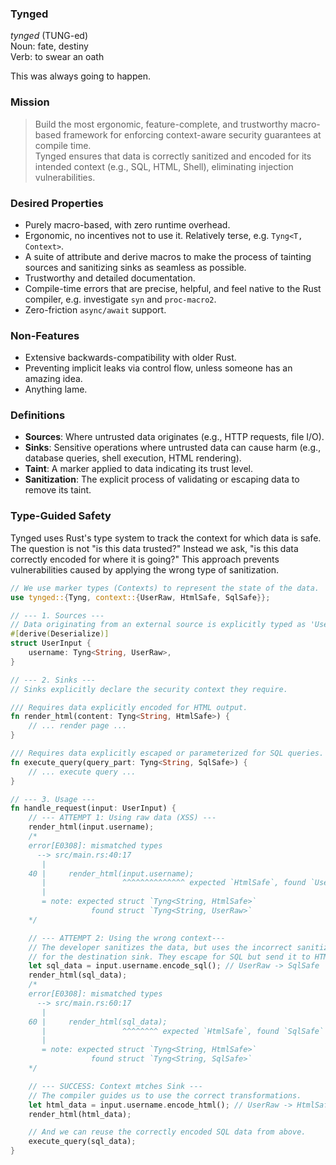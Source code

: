 ### Tynged
_tynged_ (TUNG-ed)  
Noun: fate, destiny  
Verb: to swear an oath  

This was always going to happen.

### Mission
> Build the most ergonomic, feature-complete, and trustworthy macro-based framework for enforcing context-aware security guarantees at compile time.  
> Tynged ensures that data is correctly sanitized and encoded for its intended context (e.g., SQL, HTML, Shell), eliminating injection vulnerabilities.

### Desired Properties
- Purely macro-based, with zero runtime overhead.
- Ergonomic, no incentives not to use it. Relatively terse, e.g. `Tyng<T, Context>`.
- A suite of attribute and derive macros to make the process of tainting sources and sanitizing sinks as seamless as possible.
- Trustworthy and detailed documentation.
- Compile-time errors that are precise, helpful, and feel native to the Rust compiler, e.g. investigate `syn` and `proc-macro2`.
- Zero-friction `async/await` support.

### Non-Features
- Extensive backwards-compatibility with older Rust.
- Preventing implicit leaks via control flow, unless someone has an amazing idea.
- Anything lame.

### Definitions
- **Sources**: Where untrusted data originates (e.g., HTTP requests, file I/O).
- **Sinks**: Sensitive operations where untrusted data can cause harm (e.g., database queries, shell execution, HTML rendering).
- **Taint**: A marker applied to data indicating its trust level.
- **Sanitization**: The explicit process of validating or escaping data to remove its taint.

### Type-Guided Safety

Tynged uses Rust's type system to track the context for which data is safe.  
The question is not "is this data trusted?"
Instead we ask, "is this data correctly encoded for where it is going?"
This approach prevents vulnerabilities caused by applying the wrong type of sanitization.

```rust
// We use marker types (Contexts) to represent the state of the data.
use tynged::{Tyng, context::{UserRaw, HtmlSafe, SqlSafe}};

// --- 1. Sources ---
// Data originating from an external source is explicitly typed as 'UserRaw'.
#[derive(Deserialize)]
struct UserInput {
    username: Tyng<String, UserRaw>,
}

// --- 2. Sinks ---
// Sinks explicitly declare the security context they require.

/// Requires data explicitly encoded for HTML output.
fn render_html(content: Tyng<String, HtmlSafe>) {
    // ... render page ...
}

/// Requires data explicitly escaped or parameterized for SQL queries.
fn execute_query(query_part: Tyng<String, SqlSafe>) {
    // ... execute query ...
}

// --- 3. Usage ---
fn handle_request(input: UserInput) {
    // --- ATTEMPT 1: Using raw data (XSS) ---
    render_html(input.username);
    /*
    error[E0308]: mismatched types
      --> src/main.rs:40:17
       |
    40 |     render_html(input.username);
       |                 ^^^^^^^^^^^^^^ expected `HtmlSafe`, found `UserRaw`
       |
       = note: expected struct `Tyng<String, HtmlSafe>`
                  found struct `Tyng<String, UserRaw>`
    */

    // --- ATTEMPT 2: Using the wrong context---
    // The developer sanitizes the data, but uses the incorrect sanitizer
    // for the destination sink. They escape for SQL but send it to HTML.
    let sql_data = input.username.encode_sql(); // UserRaw -> SqlSafe
    render_html(sql_data);
    /*
    error[E0308]: mismatched types
      --> src/main.rs:60:17
       |
    60 |     render_html(sql_data);
       |                 ^^^^^^^^ expected `HtmlSafe`, found `SqlSafe`
       |
       = note: expected struct `Tyng<String, HtmlSafe>`
                  found struct `Tyng<String, SqlSafe>`
    */

    // --- SUCCESS: Context mtches Sink ---
    // The compiler guides us to use the correct transformations.
    let html_data = input.username.encode_html(); // UserRaw -> HtmlSafe
    render_html(html_data);

    // And we can reuse the correctly encoded SQL data from above.
    execute_query(sql_data);
}
```

